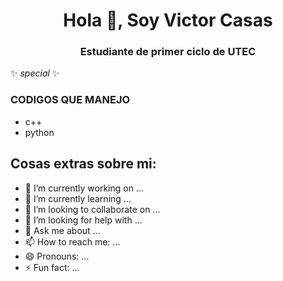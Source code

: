 <h1 align="center">Hola 👋, Soy Victor Casas</h1>
<h3 align="center">Estudiante de primer ciclo de UTEC</h3>

✨ _special_ ✨
<h3 align="izquierda">CODIGOS QUE MANEJO</h3>

- c++
- python

<h2 align="izquierda">Cosas extras sobre mi:</h2>

- 🔭 I’m currently working on ...
- 🌱 I’m currently learning ...
- 👯 I’m looking to collaborate on ...
- 🤔 I’m looking for help with ...
- 💬 Ask me about ...
- 📫 How to reach me: ...
- 😄 Pronouns: ...
- ⚡ Fun fact: ...
